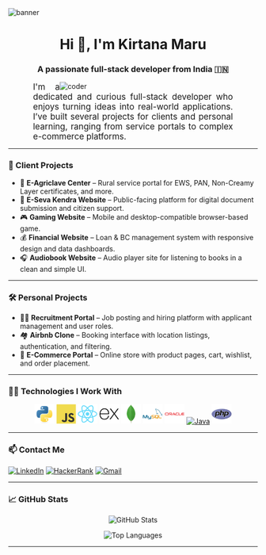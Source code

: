 <img src="https://media.istockphoto.com/id/1256473398/vector/kids-learning-to-coding-programming-in-online-it-school-engineering-courses-in-internet-for.jpg?s=612x612&w=0&k=20&c=oeUkdgXcTJp-r32NuJ1oUYNaXx9cTHqBY2KX0YXUeNw=" width="1200" height="300" alt="banner" />

<h1 align="center">Hi 👋, I'm Kirtana Maru</h1>
<h3 align="center">A passionate full-stack developer from India 🇮🇳</h3>

<img src="https://mir-s3-cdn-cf.behance.net/project_modules/disp/601014116770475.6068beff4640a.gif" alt="coder" align="right" width="400">

<p align="justify" style="font-size:17px; margin: 0 50px;">
I'm a dedicated and curious full-stack developer who enjoys turning ideas into real-world applications. I’ve built several projects for clients and personal learning, ranging from service portals to complex e-commerce platforms.
</p>

---

### 🧩 Client Projects
- 🚜 **E-Agriclave Center** – Rural service portal for EWS, PAN, Non-Creamy Layer certificates, and more.
- 🏢 **E-Seva Kendra Website** – Public-facing platform for digital document submission and citizen support.
- 🎮 **Gaming Website** – Mobile and desktop-compatible browser-based game.
- 💰 **Financial Website** – Loan & BC management system with responsive design and data dashboards.
- 🎧 **Audiobook Website** – Audio player site for listening to books in a clean and simple UI.

---

### 🛠️ Personal Projects
- 🧑‍💼 **Recruitment Portal** – Job posting and hiring platform with applicant management and user roles.
- 🏘️ **Airbnb Clone** – Booking interface with location listings, authentication, and filtering.
- 🛒 **E-Commerce Portal** – Online store with product pages, cart, wishlist, and order placement.

---

### 👨‍💻 Technologies I Work With
<p align="center">
  <a href="https://www.python.org" target="_blank"><img src="https://raw.githubusercontent.com/devicons/devicon/master/icons/python/python-original.svg" width="40" height="40" alt="Python"/></a>
  <a href="https://developer.mozilla.org/en-US/docs/Web/JavaScript" target="_blank"><img src="https://raw.githubusercontent.com/devicons/devicon/master/icons/javascript/javascript-original.svg" width="40" height="40" alt="JavaScript"/></a>
  <a href="https://reactjs.org" target="_blank"><img src="https://raw.githubusercontent.com/devicons/devicon/master/icons/react/react-original.svg" width="40" height="40" alt="React"/></a>
  <a href="https://expressjs.com/" target="_blank"><img src="https://raw.githubusercontent.com/devicons/devicon/master/icons/express/express-original.svg" width="40" height="40" alt="Express"/></a>
  <a href="https://www.mongodb.com/" target="_blank"><img src="https://raw.githubusercontent.com/devicons/devicon/master/icons/mongodb/mongodb-original.svg" width="40" height="40" alt="MongoDB"/></a>
  <a href="https://www.mysql.com/" target="_blank"><img src="https://raw.githubusercontent.com/devicons/devicon/master/icons/mysql/mysql-original-wordmark.svg" width="40" height="40" alt="MySQL"/></a>
  <a href="https://www.oracle.com/" target="_blank"><img src="https://raw.githubusercontent.com/devicons/devicon/master/icons/oracle/oracle-original.svg" width="40" height="40" alt="Oracle SQL"/></a>
  <a href="https://www.java.com/" target="_blank"><img src="https://icongr.am/devicon/java-original.svg" width="40" height="40" alt="Java"/></a>
  <a href="https://www.php.net/" target="_blank"><img src="https://raw.githubusercontent.com/devicons/devicon/master/icons/php/php-original.svg" width="40" height="40" alt="PHP"/></a>
</p>

---

### 📫 Contact Me

<a href="https://www.linkedin.com/in/kirtana-maru-31460a255/" target="_blank"><img align="center" src="https://raw.githubusercontent.com/rahuldkjain/github-profile-readme-generator/master/src/images/icons/Social/linked-in-alt.svg" height="30" width="40" alt="LinkedIn" /></a>
<a href="https://www.hackerrank.com/Coder_K_M" target="_blank"><img align="center" src="https://raw.githubusercontent.com/rahuldkjain/github-profile-readme-generator/master/src/images/icons/Social/hackerrank.svg" height="30" width="40" alt="HackerRank" /></a>
<a href="mailto:kirtanamaru123@gmail.com" target="_blank"><img align="center" src="https://user-images.githubusercontent.com/78341798/194531383-ddb2b774-5bb9-491c-b601-4a4a7d9792fb.svg" height="30" width="40" alt="Gmail"/></a>

---

### 📈 GitHub Stats

<div align="center">
  
![GitHub Stats](https://github-readme-stats.vercel.app/api?username=KirtanaMaru&hide=stars&count_private=true&show_icons=true&theme=algolia&border_radius=20)

![Top Languages](https://github-readme-stats.vercel.app/api/top-langs/?username=KirtanaMaru&layout=compact&theme=algolia&border_radius=20)

</div>

---

